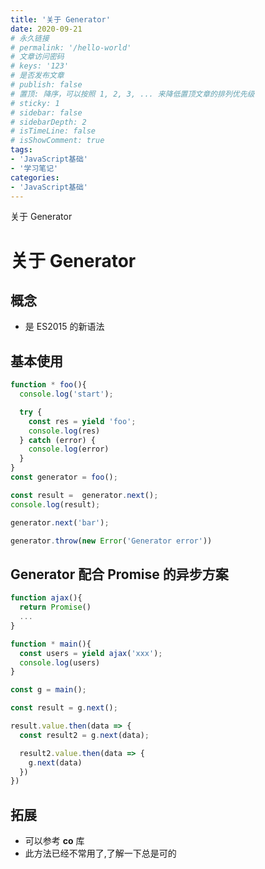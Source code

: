 ```yaml
---
title: '关于 Generator'
date: 2020-09-21
# 永久链接
# permalink: '/hello-world'
# 文章访问密码
# keys: '123'
# 是否发布文章
# publish: false
# 置顶: 降序，可以按照 1, 2, 3, ... 来降低置顶文章的排列优先级
# sticky: 1
# sidebar: false
# sidebarDepth: 2
# isTimeLine: false
# isShowComment: true
tags:
- 'JavaScript基础'
- '学习笔记'
categories:
- 'JavaScript基础'
---
```


关于 Generator

<!-- more -->

# 关于 Generator

## 概念

- 是 ES2015 的新语法

## 基本使用

```js
function * foo(){
  console.log('start');

  try {
    const res = yield 'foo';
    console.log(res)
  } catch (error) {
    console.log(error)
  }
}
const generator = foo();

const result =  generator.next();
console.log(result);

generator.next('bar');

generator.throw(new Error('Generator error'))
```

## Generator 配合 Promise 的异步方案

```js
function ajax(){
  return Promise()
  ...
}

function * main(){
  const users = yield ajax('xxx');
  console.log(users)
}

const g = main();

const result = g.next();

result.value.then(data => {
  const result2 = g.next(data);

  result2.value.then(data => {
    g.next(data)
  })
})
```

## 拓展

- 可以参考 **co** 库
- 此方法已经不常用了,了解一下总是可的
